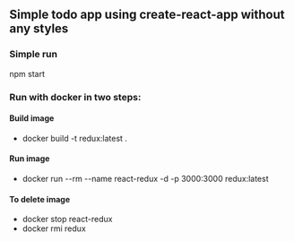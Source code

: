 ## Simple todo app using create-react-app without any styles

### Simple run 
npm start

### Run with docker in two steps:

#### Build image
* docker build -t redux:latest .

#### Run image
* docker run --rm --name react-redux -d -p 3000:3000 redux:latest

#### To delete image
* docker stop react-redux
* docker rmi redux


